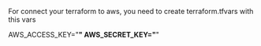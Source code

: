 For connect your terraform to aws, you need to create terraform.tfvars with this vars

AWS_ACCESS_KEY="************"
AWS_SECRET_KEY="************"
